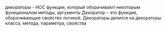 декораторы - HOC функции, который оборачивают некоторым функционалом методы, аргументы
Декоратор – это функция, оборачивающие свойство логикой. Декораторы делится на декораторы класса, метода, параметра, свойства
